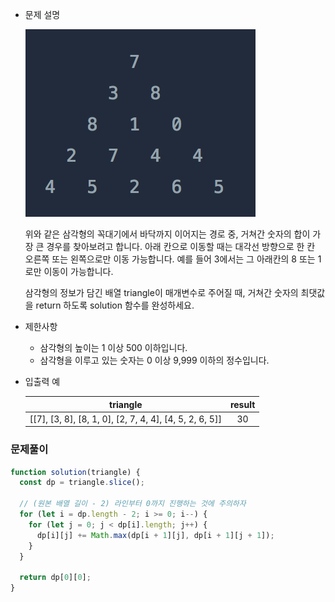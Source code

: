 - 문제 설명

  ![](./img/tr.png)

  위와 같은 삼각형의 꼭대기에서 바닥까지 이어지는 경로 중, 거쳐간 숫자의 합이 가장 큰 경우를 찾아보려고 합니다. 아래 칸으로 이동할 때는 대각선 방향으로 한 칸 오른쪽 또는 왼쪽으로만 이동 가능합니다. 예를 들어 3에서는 그 아래칸의 8 또는 1로만 이동이 가능합니다.

  삼각형의 정보가 담긴 배열 triangle이 매개변수로 주어질 때, 거쳐간 숫자의 최댓값을 return 하도록 solution 함수를 완성하세요.

- 제한사항

  - 삼각형의 높이는 1 이상 500 이하입니다.
  - 삼각형을 이루고 있는 숫자는 0 이상 9,999 이하의 정수입니다.

- 입출력 예

  |                        triangle                         | result |
  | :-----------------------------------------------------: | :----: |
  | [[7], [3, 8], [8, 1, 0], [2, 7, 4, 4], [4, 5, 2, 6, 5]] |   30   |

### 문제풀이

```javascript
function solution(triangle) {
  const dp = triangle.slice();

  // (원본 배열 길이 - 2) 라인부터 0까지 진행하는 것에 주의하자
  for (let i = dp.length - 2; i >= 0; i--) {
    for (let j = 0; j < dp[i].length; j++) {
      dp[i][j] += Math.max(dp[i + 1][j], dp[i + 1][j + 1]);
    }
  }

  return dp[0][0];
}
```
